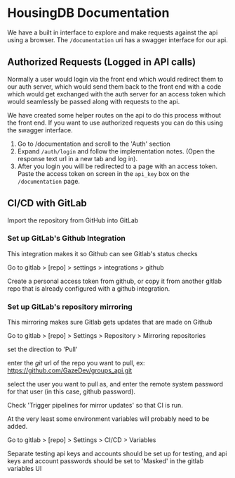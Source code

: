 # HousingDB Documentation

We have a built in interface to explore and make requests against the api using a browser. The `/documentation` uri has a swagger interface for our api.

## Authorized Requests (Logged in API calls)

Normally a user would login via the front end which would redirect them to our auth server, which would send them back to the front end with a code which would get exchanged with the auth server for an access token which would seamlessly be passed along with requests to the api.

We have created some helper routes on the api to do this process without the front end. If you want to use authorized requests you can do this using the swagger interface.

1. Go to /documentation and scroll to the 'Auth' section
2. Expand `/auth/login` and follow the implementation notes. (Open the response text url in a new tab and log in).
3. After you login you will be redirected to a page with an access token. Paste the access token on screen in the `api_key` box on the `/documentation` page.

## CI/CD with GitLab

Import the repository from GitHub into GitLab

### Set up GitLab's Github Integration

This integration makes it so Github can see Gitlab's status checks

Go to gitlab > [repo] > settings > integrations > github

Create a personal access token from github, or copy it from another gitlab repo
that is already configured with a github integration.

### Set up GitLab's repository mirroring

This mirroring makes sure Gitlab gets updates that are made on Github

Go to gitlab > [repo] > Settings > Repository > Mirroring repositories

set the direction to 'Pull'

enter the *git* url of the repo you want to pull, ex: https://github.com/GazeDev/groups_api.git

select the user you want to pull as, and enter the remote system password for that user (in this case, github password).

Check 'Trigger pipelines for mirror updates' so that CI is run.

At the very least some environment variables will probably need to be added.

Go to gitlab > [repo] > Settings > CI/CD > Variables

Separate testing api keys and accounts should be set up for testing, and api keys
and account passwords should be set to 'Masked' in the gitlab variables UI
